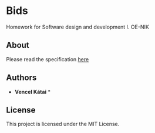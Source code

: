 # Bids

Homework for Software design and development I. OE-NIK

## About

Please read the specification [here](https://github.com/veencel/Bid/blob/master/specification.pdf)

## Authors

* **Vencel Kátai** *

## License

This project is licensed under the MIT License.
